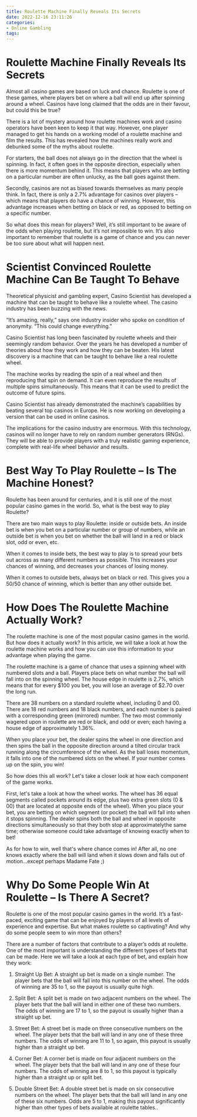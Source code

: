 ```yaml
---
title: Roulette Machine Finally Reveals Its Secrets 
date: 2022-12-16 23:11:26
categories:
- Online Gambling
tags:
---
```



#  Roulette Machine Finally Reveals Its Secrets 

Almost all casino games are based on luck and chance. Roulette is one of these games, where players bet on where a ball will end up after spinning around a wheel. Casinos have long claimed that the odds are in their favour, but could this be true?

There is a lot of mystery around how roulette machines work and casino operators have been keen to keep it that way. However, one player managed to get his hands on a working model of a roulette machine and film the results. This has revealed how the machines really work and debunked some of the myths about roulette.

For starters, the ball does not always go in the direction that the wheel is spinning. In fact, it often goes in the opposite direction, especially when there is more momentum behind it. This means that players who are betting on a particular number are often unlucky, as the ball goes against them.

Secondly, casinos are not as biased towards themselves as many people think. In fact, there is only a 2.7% advantage for casinos over players – which means that players do have a chance of winning. However, this advantage increases when betting on black or red, as opposed to betting on a specific number.

So what does this mean for players? Well, it’s still important to be aware of the odds when playing roulette, but it’s not impossible to win. It’s also important to remember that roulette is a game of chance and you can never be too sure about what will happen next.

#  Scientist Convinced Roulette Machine Can Be Taught To Behave 

Theoretical physicist and gambling expert, Casino Scientist has developed a machine that can be taught to behave like a roulette wheel. The casino industry has been buzzing with the news.

“It’s amazing, really,” says one industry insider who spoke on condition of anonymity. “This could change everything.”

Casino Scientist has long been fascinated by roulette wheels and their seemingly random behavior. Over the years he has developed a number of theories about how they work and how they can be beaten. His latest discovery is a machine that can be taught to behave like a real roulette wheel.

The machine works by reading the spin of a real wheel and then reproducing that spin on demand. It can even reproduce the results of multiple spins simultaneously. This means that it can be used to predict the outcome of future spins.

Casino Scientist has already demonstrated the machine’s capabilities by beating several top casinos in Europe. He is now working on developing a version that can be used in online casinos.

The implications for the casino industry are enormous. With this technology, casinos will no longer have to rely on random number generators (RNGs). They will be able to provide players with a truly realistic gaming experience, complete with real-life wheel behavior and results.

#  Best Way To Play Roulette – Is The Machine Honest? 

Roulette has been around for centuries, and it is still one of the most popular casino games in the world. So, what is the best way to play Roulette?

There are two main ways to play Roulette: inside or outside bets. An inside bet is when you bet on a particular number or group of numbers, while an outside bet is when you bet on whether the ball will land in a red or black slot, odd or even, etc.

When it comes to inside bets, the best way to play is to spread your bets out across as many different numbers as possible. This increases your chances of winning, and decreases your chances of losing money.

When it comes to outside bets, always bet on black or red. This gives you a 50/50 chance of winning, which is better than any other outside bet.

#  How Does The Roulette Machine Actually Work? 

The roulette machine is one of the most popular casino games in the world. But how does it actually work? In this article, we will take a look at how the roulette machine works and how you can use this information to your advantage when playing the game.

The roulette machine is a game of chance that uses a spinning wheel with numbered slots and a ball. Players place bets on what number the ball will fall into on the spinning wheel. The house edge in roulette is 2.7%, which means that for every $100 you bet, you will lose an average of $2.70 over the long run.

There are 38 numbers on a standard roulette wheel, including 0 and 00. There are 18 red numbers and 18 black numbers, and each number is paired with a corresponding green (mirrored) number. The two most commonly wagered upon in roulette are red or black, and odd or even; each having a house edge of approximately 1.36%.

When you place your bet, the dealer spins the wheel in one direction and then spins the ball in the opposite direction around a tilted circular track running along the circumference of the wheel. As the ball loses momentum, it falls into one of the numbered slots on the wheel. If your number comes up on the spin, you win!

So how does this all work? Let's take a closer look at how each component of the game works.

First, let's take a look at how the wheel works. The wheel has 36 equal segments called pockets around its edge, plus two extra green slots (0 & 00) that are located at opposite ends of the wheel). When you place your bet, you are betting on which segment (or pocket) the ball will fall into when it stops spinning. The dealer spins both the ball and wheel in opposite directions simultaneously so that they both stop at approximatelythe same time; otherwise someone could take advantage of knowing exactly when to bet!

As for how to win, well that's where chance comes in! After all, no one knows exactly where the ball will land when it slows down and falls out of motion...except perhaps Madame Fate ;)

#  Why Do Some People Win At Roulette – Is There A Secret?

Roulette is one of the most popular casino games in the world. It’s a fast-paced, exciting game that can be enjoyed by players of all levels of experience and expertise. But what makes roulette so captivating? And why do some people seem to win more than others?

There are a number of factors that contribute to a player’s odds at roulette. One of the most important is understanding the different types of bets that can be made. Here we will take a look at each type of bet, and explain how they work:

1) Straight Up Bet: A straight up bet is made on a single number. The player bets that the ball will fall into this number on the wheel. The odds of winning are 35 to 1, so the payout is usually quite high.

2) Split Bet: A split bet is made on two adjacent numbers on the wheel. The player bets that the ball will land in either one of these two numbers. The odds of winning are 17 to 1, so the payout is usually higher than a straight up bet.

3) Street Bet: A street bet is made on three consecutive numbers on the wheel. The player bets that the ball will land in any one of these three numbers. The odds of winning are 11 to 1, so again, this payout is usually higher than a straight up bet.

4) Corner Bet: A corner bet is made on four adjacent numbers on the wheel. The player bets that the ball will land in any one of these four numbers. The odds of winning are 8 to 1, so this payout is typically higher than a straight up or split bet.

5) Double Street Bet: A double street bet is made on six consecutive numbers on the wheel. The player bets that the ball will land in any one of these six numbers. Odds are 5 to 1, making this payout significantly higher than other types of bets available at roulette tables..